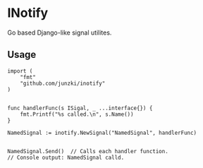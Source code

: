 # INotify

Go based Django-like signal utilites. 

## Usage
```golang
import (
    "fmt"
    "github.com/junzki/inotify"
)


func handlerFunc(s ISigal, _ ...interface{}) {
    fmt.Printf("%s called.\n", s.Name())
}

NamedSignal := inotify.NewSignal("NamedSignal", handlerFunc)


NamedSignal.Send()  // Calls each handler function.
// Console output: NamedSignal calld.
```
